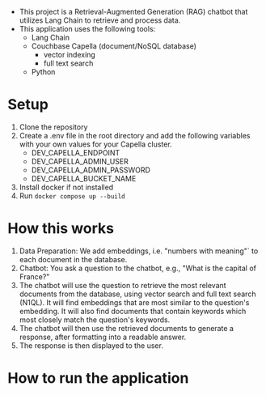 - This project is a Retrieval-Augmented Generation (RAG) chatbot that utilizes
  Lang Chain to retrieve and process data.
- This application uses the following tools:
  - Lang Chain
  - Couchbase Capella (document/NoSQL database)
    - vector indexing
    - full text search
  - Python

# Setup

1. Clone the repository
2. Create a .env file in the root directory and add the following variables with your own values for your Capella cluster.
   - DEV_CAPELLA_ENDPOINT
   - DEV_CAPELLA_ADMIN_USER
   - DEV_CAPELLA_ADMIN_PASSWORD
   - DEV_CAPELLA_BUCKET_NAME
3. Install docker if not installed
4. Run `docker compose up --build`

# How this works

1. Data Preparation: We add embeddings, i.e. "numbers with meaning"` to each document in the database.
2. Chatbot: You ask a question to the chatbot, e.g., "What is the capital of France?"
3. The chatbot will use the question to retrieve the most relevant documents from the database, using vector search and full text search (N1QL). It will find embeddings that are most similar to the question's embedding. It will also find documents that contain keywords which most closely match the question's keywords.
4. The chatbot will then use the retrieved documents to generate a response, after formatting into a readable answer.
5. The response is then displayed to the user.

# How to run the application

